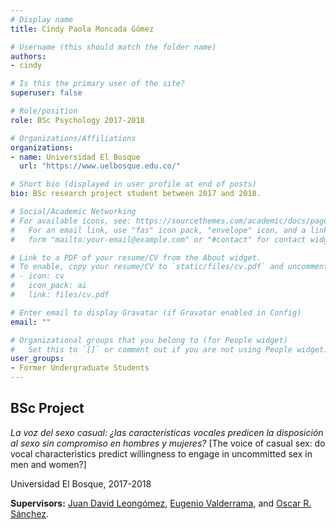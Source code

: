 ```yaml
---
# Display name
title: Cindy Paola Moncada Gómez

# Username (this should match the folder name)
authors:
- cindy

# Is this the primary user of the site?
superuser: false

# Role/position
role: BSc Psychology 2017-2018

# Organizations/Affiliations
organizations:
- name: Universidad El Bosque
  url: "https://www.uelbosque.edu.co/"

# Short bio (displayed in user profile at end of posts)
bio: BSc research project student between 2017 and 2018.

# Social/Academic Networking
# For available icons, see: https://sourcethemes.com/academic/docs/page-builder/#icons
#   For an email link, use "fas" icon pack, "envelope" icon, and a link in the
#   form "mailto:your-email@example.com" or "#contact" for contact widget.

# Link to a PDF of your resume/CV from the About widget.
# To enable, copy your resume/CV to `static/files/cv.pdf` and uncomment the lines below.
# - icon: cv
#   icon_pack: ai
#   link: files/cv.pdf

# Enter email to display Gravatar (if Gravatar enabled in Config)
email: ""

# Organizational groups that you belong to (for People widget)
#   Set this to `[]` or comment out if you are not using People widget.
user_groups:
- Former Undergraduate Students
---
```


## **BSc Project**  

*La voz del sexo casual: ¿las características vocales predicen la disposición al sexo sin compromiso en hombres y mujeres?* [The voice of casual sex: do vocal characteristics predict willingness to engage in uncommitted sex in men and women?]

Universidad El Bosque, 2017-2018

**Supervisors:** [Juan David Leongómez](/en/#about), [Eugenio Valderrama](/en/author/eugenio-valderrama/), and [Oscar R. Sánchez](/en/author/oscar-r.-sanchez/).
